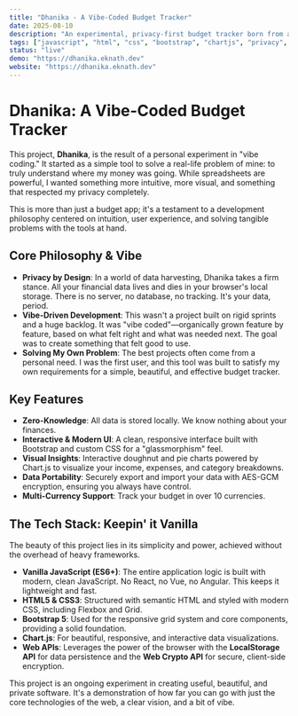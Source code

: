 ```yaml
---
title: "Dhanika - A Vibe-Coded Budget Tracker"
date: 2025-08-10
description: "An experimental, privacy-first budget tracker born from a personal need, built with vanilla tech and a modern vibe."
tags: ["javascript", "html", "css", "bootstrap", "chartjs", "privacy", "vibe-coding"]
status: "live"
demo: "https://dhanika.eknath.dev"
website: "https://dhanika.eknath.dev"
---
```


# Dhanika: A Vibe-Coded Budget Tracker

This project, **Dhanika**, is the result of a personal experiment in "vibe coding." It started as a simple tool to solve a real-life problem of mine: to truly understand where my money was going. While spreadsheets are powerful, I wanted something more intuitive, more visual, and something that respected my privacy completely.

This is more than just a budget app; it's a testament to a development philosophy centered on intuition, user experience, and solving tangible problems with the tools at hand.

## Core Philosophy & Vibe

-   **Privacy by Design**: In a world of data harvesting, Dhanika takes a firm stance. All your financial data lives and dies in your browser's local storage. There is no server, no database, no tracking. It's your data, period.
-   **Vibe-Driven Development**: This wasn't a project built on rigid sprints and a huge backlog. It was "vibe coded"—organically grown feature by feature, based on what felt right and what was needed next. The goal was to create something that felt good to use.
-   **Solving My Own Problem**: The best projects often come from a personal need. I was the first user, and this tool was built to satisfy my own requirements for a simple, beautiful, and effective budget tracker.

## Key Features

-   **Zero-Knowledge**: All data is stored locally. We know nothing about your finances.
-   **Interactive & Modern UI**: A clean, responsive interface built with Bootstrap and custom CSS for a "glassmorphism" feel.
-   **Visual Insights**: Interactive doughnut and pie charts powered by Chart.js to visualize your income, expenses, and category breakdowns.
-   **Data Portability**: Securely export and import your data with AES-GCM encryption, ensuring you always have control.
-   **Multi-Currency Support**: Track your budget in over 10 currencies.

## The Tech Stack: Keepin' it Vanilla

The beauty of this project lies in its simplicity and power, achieved without the overhead of heavy frameworks.

-   **Vanilla JavaScript (ES6+)**: The entire application logic is built with modern, clean JavaScript. No React, no Vue, no Angular. This keeps it lightweight and fast.
-   **HTML5 & CSS3**: Structured with semantic HTML and styled with modern CSS, including Flexbox and Grid.
-   **Bootstrap 5**: Used for the responsive grid system and core components, providing a solid foundation.
-   **Chart.js**: For beautiful, responsive, and interactive data visualizations.
-   **Web APIs**: Leverages the power of the browser with the **LocalStorage API** for data persistence and the **Web Crypto API** for secure, client-side encryption.

This project is an ongoing experiment in creating useful, beautiful, and private software. It's a demonstration of how far you can go with just the core technologies of the web, a clear vision, and a bit of vibe.
